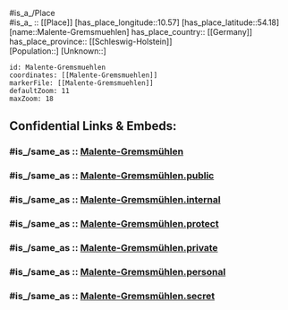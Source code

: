 ﻿---
confidential: public
isDeleted: false
location:
- 54.18
- 10.57
mapmarker: city
mapzoom:
- 7
- 12
SpocWebEntityId: 32233
tags:
- geo/City
type: City
---

#is_a_/Place  
#is_a_ :: [[Place]] 
[has_place_longitude::10.57] 
[has_place_latitude::54.18] 
[name::Malente-Gremsmuehlen] 
has_place_country:: [[Germany]]  
has_place_province:: [[Schleswig-Holstein]]  
[Population::] 
[Unknown::] 


```leaflet
id: Malente-Gremsmuehlen
coordinates: [[Malente-Gremsmuehlen]] 
markerFile: [[Malente-Gremsmuehlen]] 
defaultZoom: 11 
maxZoom: 18
```


## Confidential Links & Embeds: 

### #is_/same_as :: [Malente-Gremsmühlen](/_Standards/Earth/Continent/Europe/Europe~Central/Germany/Germany~West/Schleswig-Holstein/counties~SH/Ostholstein/cities~Ostholstein/Malente/Malente-Gremsmühlen.md) 

### #is_/same_as :: [Malente-Gremsmühlen.public](/_public/Earth/Continent/Europe/Europe~Central/Germany/Germany~West/Schleswig-Holstein/counties~SH/Ostholstein/cities~Ostholstein/Malente/Malente-Gremsmühlen.public.md) 

### #is_/same_as :: [Malente-Gremsmühlen.internal](/_internal/Earth/Continent/Europe/Europe~Central/Germany/Germany~West/Schleswig-Holstein/counties~SH/Ostholstein/cities~Ostholstein/Malente/Malente-Gremsmühlen.internal.md) 

### #is_/same_as :: [Malente-Gremsmühlen.protect](/_protect/Earth/Continent/Europe/Europe~Central/Germany/Germany~West/Schleswig-Holstein/counties~SH/Ostholstein/cities~Ostholstein/Malente/Malente-Gremsmühlen.protect.md) 

### #is_/same_as :: [Malente-Gremsmühlen.private](/_private/Earth/Continent/Europe/Europe~Central/Germany/Germany~West/Schleswig-Holstein/counties~SH/Ostholstein/cities~Ostholstein/Malente/Malente-Gremsmühlen.private.md) 

### #is_/same_as :: [Malente-Gremsmühlen.personal](/_personal/Earth/Continent/Europe/Europe~Central/Germany/Germany~West/Schleswig-Holstein/counties~SH/Ostholstein/cities~Ostholstein/Malente/Malente-Gremsmühlen.personal.md) 

### #is_/same_as :: [Malente-Gremsmühlen.secret](/_secret/Earth/Continent/Europe/Europe~Central/Germany/Germany~West/Schleswig-Holstein/counties~SH/Ostholstein/cities~Ostholstein/Malente/Malente-Gremsmühlen.secret.md)

